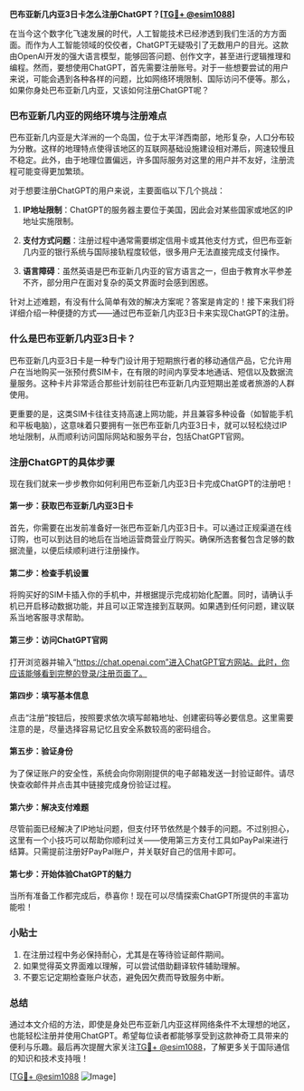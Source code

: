 **巴布亚新几内亚3日卡怎么注册ChatGPT？[[TG💪+ @esim1088](https://t.me/s/esim1088)]**

在当今这个数字化飞速发展的时代，人工智能技术已经渗透到我们生活的方方面面。而作为人工智能领域的佼佼者，ChatGPT无疑吸引了无数用户的目光。这款由OpenAI开发的强大语言模型，能够回答问题、创作文字，甚至进行逻辑推理和编程。然而，要想使用ChatGPT，首先需要注册账号。对于一些想要尝试的用户来说，可能会遇到各种各样的问题，比如网络环境限制、国际访问不便等。那么，如果你身处巴布亚新几内亚，又该如何注册ChatGPT呢？

### 巴布亚新几内亚的网络环境与注册难点

巴布亚新几内亚是大洋洲的一个岛国，位于太平洋西南部，地形复杂，人口分布较为分散。这样的地理特点使得该地区的互联网基础设施建设相对滞后，网速较慢且不稳定。此外，由于地理位置偏远，许多国际服务对这里的用户并不友好，注册流程可能变得更加繁琐。

对于想要注册ChatGPT的用户来说，主要面临以下几个挑战：

1. **IP地址限制**：ChatGPT的服务器主要位于美国，因此会对某些国家或地区的IP地址实施限制。
   
2. **支付方式问题**：注册过程中通常需要绑定信用卡或其他支付方式，但巴布亚新几内亚的银行系统与国际接轨程度较低，很多用户无法直接完成支付操作。

3. **语言障碍**：虽然英语是巴布亚新几内亚的官方语言之一，但由于教育水平参差不齐，部分用户在面对复杂的英文界面时会感到困惑。

针对上述难题，有没有什么简单有效的解决方案呢？答案是肯定的！接下来我们将详细介绍一种便捷的方式——通过巴布亚新几内亚3日卡来实现ChatGPT的注册。

### 什么是巴布亚新几内亚3日卡？

巴布亚新几内亚3日卡是一种专门设计用于短期旅行者的移动通信产品，它允许用户在当地购买一张预付费SIM卡，在有限的时间内享受本地通话、短信以及数据流量服务。这种卡片非常适合那些计划前往巴布亚新几内亚短期出差或者旅游的人群使用。

更重要的是，这类SIM卡往往支持高速上网功能，并且兼容多种设备（如智能手机和平板电脑），这意味着只要拥有一张巴布亚新几内亚3日卡，就可以轻松绕过IP地址限制，从而顺利访问国际网站和服务平台，包括ChatGPT官网。

### 注册ChatGPT的具体步骤

现在我们就来一步步教你如何利用巴布亚新几内亚3日卡完成ChatGPT的注册吧！

#### 第一步：获取巴布亚新几内亚3日卡
首先，你需要在出发前准备好一张巴布亚新几内亚3日卡。可以通过正规渠道在线订购，也可以到达目的地后在当地运营商营业厅购买。确保所选套餐包含足够的数据流量，以便后续顺利进行注册操作。

#### 第二步：检查手机设置
将购买好的SIM卡插入你的手机中，并根据提示完成初始化配置。同时，请确认手机已开启移动数据功能，并且可以正常连接到互联网。如果遇到任何问题，建议联系当地客服寻求帮助。

#### 第三步：访问ChatGPT官网
打开浏览器并输入“https://chat.openai.com”进入ChatGPT官方网站。此时，你应该能够看到完整的登录/注册页面了。

#### 第四步：填写基本信息
点击“注册”按钮后，按照要求依次填写邮箱地址、创建密码等必要信息。这里需要注意的是，尽量选择容易记忆且安全系数较高的密码组合。

#### 第五步：验证身份
为了保证账户的安全性，系统会向你刚刚提供的电子邮箱发送一封验证邮件。请尽快查收邮件并点击其中链接完成身份验证过程。

#### 第六步：解决支付难题
尽管前面已经解决了IP地址问题，但支付环节依然是个棘手的问题。不过别担心，这里有一个小技巧可以帮助你顺利过关——使用第三方支付工具如PayPal来进行结算。只需提前注册好PayPal账户，并关联好自己的信用卡即可。

#### 第七步：开始体验ChatGPT的魅力
当所有准备工作都完成后，恭喜你！现在可以尽情探索ChatGPT所提供的丰富功能啦！

### 小贴士
1. 在注册过程中务必保持耐心，尤其是在等待验证邮件期间。
2. 如果觉得英文界面难以理解，可以尝试借助翻译软件辅助理解。
3. 不要忘记定期检查账户状态，避免因欠费而导致服务中断。

### 总结

通过本文介绍的方法，即使是身处巴布亚新几内亚这样网络条件不太理想的地区，也能轻松注册并使用ChatGPT。希望每位读者都能够享受到这款神奇工具带来的便利与乐趣。最后再次提醒大家关注[TG💪+ @esim1088](https://t.me/s/esim1088)，了解更多关于国际通信的知识和技术支持哦！

[[TG💪+ @esim1088](https://t.me/s/esim1088) ![Image](https://i.postimg.cc/4NQfJmqS/Snipaste-2025-05-13-00-14-12.png)]